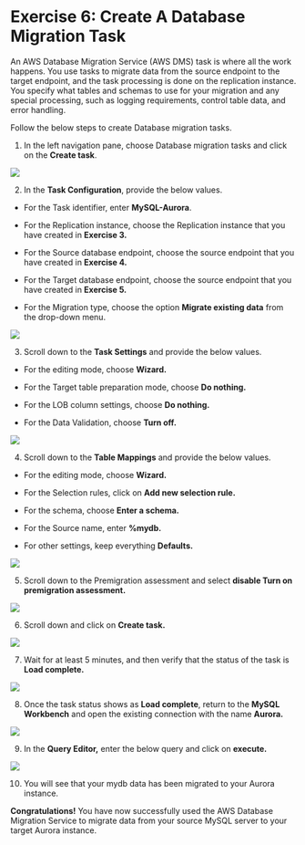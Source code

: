 # Exercise 6: Create A Database Migration Task


An AWS Database Migration Service (AWS DMS) task is where all the work happens. You use tasks to migrate data from the source endpoint to the target endpoint, and the task processing is done on the replication instance. You specify what tables and schemas to use for your migration and any special processing, such as logging requirements, control table data, and error handling.

Follow the below steps to create Database migration tasks.

1. In the left navigation pane, choose Database migration tasks and click on the **Create task**.

![](screenshots/ei44.png)

2. In the **Task Configuration**, provide the below values.

* For the Task identifier, enter **MySQL-Aurora**.

* For the Replication instance, choose the Replication instance that you have created in **Exercise 3.**

* For the Source database endpoint, choose the source endpoint that you have created in **Exercise 4.**

* For the Target database endpoint, choose the source endpoint that you have created in **Exercise 5.**

* For the Migration type, choose the option **Migrate existing data** from the drop-down menu.

![](screenshots/ei45.png)

3. Scroll down to the **Task Settings** and provide the below values.

* For the editing mode, choose **Wizard.**

* For the Target table preparation mode, choose **Do nothing.**

* For the LOB column settings, choose **Do nothing.**

* For the Data Validation, choose **Turn off.**

![](screenshots/ei46.png)

4. Scroll down to the **Table Mappings** and provide the below values.

* For the editing mode, choose **Wizard.**

* For the Selection rules, click on **Add new selection rule.**

* For the schema, choose **Enter a schema.**

* For the Source name, enter **%mydb.**

* For other settings, keep everything **Defaults.**

![](screenshots/ei47.png)

5. Scroll down to the Premigration assessment and select **disable Turn on premigration assessment.**

![](screenshots/ei48.png)

6. Scroll down and click on **Create task.**

![](screenshots/ei49.png)

7. Wait for at least 5 minutes, and then verify that the status of the task is **Load complete.**

![](screenshots/ei50.png)

8. Once the task status shows as **Load complete**, return to the **MySQL Workbench** and open the existing connection with the name **Aurora.**

![](screenshots/ei51.png)

9. In the **Query Editor,** enter the below query and click on **execute.**

![](.screenshots/ei52.png)

10. You will see that your mydb data has been migrated to your Aurora instance.

**Congratulations!** You have now successfully used the AWS Database Migration Service to migrate data from your source MySQL server to your target Aurora instance.